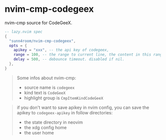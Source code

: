 # nvim-cmp-codegeex

nvim-cmp source for CodeGeeX.

```lua
-- lazy.nvim spec
{
  "sunn4room/nvim-cmp-codegeex",
  opts = {
    apikey = "xxx", -- the api key of codegeex,
    range = 100, -- the range to current line, the content in this range will send to codegeex to complete
	delay = 500, -- debounce timeout. disabled if nil.
  },
}
```

> Some infos about nvim-cmp:
>
> -   source name is `codegeex`
> -   kind text is `CodeGeeX`
> -   highlight group is `CmpItemKindCodeGeeX`

> if you don't want to save apikey in nvim config, you can save the apikey to `codegeex-apikey` in follow directories:
>
> -   the state directory in neovim
> -   the xdg config home
> -   the user home
